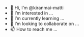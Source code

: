 - 👋 Hi, I’m @kiranmai-matti
- 👀 I’m interested in ...
- 🌱 I’m currently learning ...
- 💞️ I’m looking to collaborate on ...
- 📫 How to reach me ...

<!---
kiranmai-matti/kiranmai-matti is a ✨ special ✨ repository because its `README.md` (this file) appears on your GitHub profile.
You can click the Preview link to take a look at your changes.
--->
